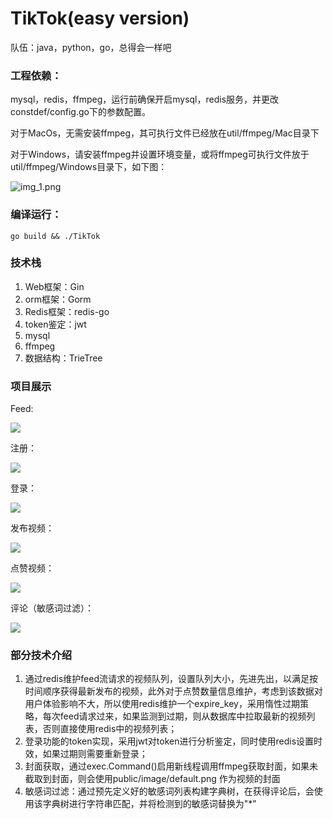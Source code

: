 # TikTok(easy version)

队伍：java，python，go，总得会一样吧

### 工程依赖：
mysql，redis，ffmpeg，运行前确保开启mysql，redis服务，并更改constdef/config.go下的参数配置。

对于MacOs，无需安装ffmpeg，其可执行文件已经放在util/ffmpeg/Mac目录下

对于Windows，请安装ffmpeg并设置环境变量，或将ffmpeg可执行文件放于util/ffmpeg/Windows目录下，如下图：

![img_1.png](demoData/img.png)

### 编译运行：
```shell
go build && ./TikTok
```

### 技术栈
1. Web框架：Gin
2. orm框架：Gorm
3. Redis框架：redis-go
4. token鉴定：jwt
5. mysql
6. ffmpeg
7. 数据结构：TrieTree

### 项目展示
Feed:

![](demoData/feed.gif)


注册：

![](demoData/register.gif)

登录：

![](demoData/login.gif)

发布视频：

![](demoData/publish.gif)

点赞视频：

![](demoData/favorite.gif)

评论（敏感词过滤）：

![](demoData/comment.gif)


### 部分技术介绍
1. 通过redis维护feed流请求的视频队列，设置队列大小，先进先出，以满足按时间顺序获得最新发布的视频，此外对于点赞数量信息维护，考虑到该数据对用户体验影响不大，所以使用redis维护一个expire_key，采用惰性过期策略，每次feed请求过来，如果监测到过期，则从数据库中拉取最新的视频列表，否则直接使用redis中的视频列表；
2. 登录功能的token实现，采用jwt对token进行分析鉴定，同时使用redis设置时效，如果过期则需要重新登录；
3. 封面获取，通过exec.Command()启用新线程调用ffmpeg获取封面，如果未截取到封面，则会使用public/image/default.png 作为视频的封面
4. 敏感词过滤：通过预先定义好的敏感词列表构建字典树，在获得评论后，会使用该字典树进行字符串匹配，并将检测到的敏感词替换为"*"
